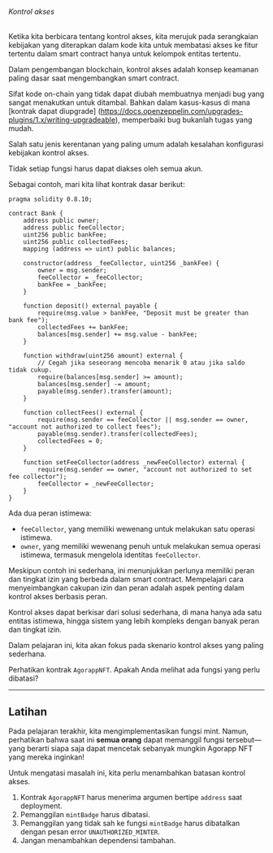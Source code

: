 ###### Kontrol akses

Ketika kita berbicara tentang kontrol akses, kita merujuk pada serangkaian kebijakan yang diterapkan dalam kode kita untuk membatasi akses ke fitur tertentu dalam smart contract hanya untuk kelompok entitas tertentu.

Dalam pengembangan blockchain, kontrol akses adalah konsep keamanan paling dasar saat mengembangkan smart contract.

Sifat kode on-chain yang tidak dapat diubah membuatnya menjadi bug yang sangat menakutkan untuk ditambal. Bahkan dalam kasus-kasus di mana [kontrak dapat diupgrade] (https://docs.openzeppelin.com/upgrades-plugins/1.x/writing-upgradeable), memperbaiki bug bukanlah tugas yang mudah.

Salah satu jenis kerentanan yang paling umum adalah kesalahan konfigurasi kebijakan kontrol akses.

Tidak setiap fungsi harus dapat diakses oleh semua akun.

Sebagai contoh, mari kita lihat kontrak dasar berikut:

```sol
pragma solidity 0.8.10;

contract Bank {
    address public owner;
    address public feeCollector;
    uint256 public bankFee;
    uint256 public collectedFees;
    mapping (address => uint) public balances;

    constructor(address _feeCollector, uint256 _bankFee) {
        owner = msg.sender;
        feeCollector = _feeCollector;
        bankFee = _bankFee;
    }

    function deposit() external payable {
        require(msg.value > bankFee, "Deposit must be greater than bank fee");
        collectedFees += bankFee;
        balances[msg.sender] += msg.value - bankFee;
    }

    function withdraw(uint256 amount) external {
        // Cegah jika seseorang mencoba menarik 0 atau jika saldo tidak cukup.
        require(balances[msg.sender] >= amount);
        balances[msg.sender] -= amount;
        payable(msg.sender).transfer(amount);
    }

    function collectFees() external {
        require(msg.sender == feeCollector || msg.sender == owner, "account not authorized to collect fees");
        payable(msg.sender).transfer(collectedFees);
        collectedFees = 0;
    }

    function setFeeCollector(address _newFeeCollector) external {
        require(msg.sender == owner, "account not authorized to set fee collector");
        feeCollector = _newFeeCollector;
    }
}
```

Ada dua peran istimewa:

- `feeCollector`, yang memiliki wewenang untuk melakukan satu operasi istimewa.
- `owner`, yang memiliki wewenang penuh untuk melakukan semua operasi istimewa, termasuk mengelola identitas `feeCollector`.

Meskipun contoh ini sederhana, ini menunjukkan perlunya memiliki peran dan tingkat izin yang berbeda dalam smart contract. Mempelajari cara menyeimbangkan cakupan izin dan peran adalah aspek penting dalam kontrol akses berbasis peran.

Kontrol akses dapat berkisar dari solusi sederhana, di mana hanya ada satu entitas istimewa, hingga sistem yang lebih kompleks dengan banyak peran dan tingkat izin.

Dalam pelajaran ini, kita akan fokus pada skenario kontrol akses yang paling sederhana.

Perhatikan kontrak `AgorappNFT`. Apakah Anda melihat ada fungsi yang perlu dibatasi?

---

## **Latihan**

Pada pelajaran terakhir, kita mengimplementasikan fungsi mint. Namun, perhatikan bahwa saat ini **semua orang** dapat memanggil fungsi tersebut—yang berarti siapa saja dapat mencetak sebanyak mungkin Agorapp NFT yang mereka inginkan!

Untuk mengatasi masalah ini, kita perlu menambahkan batasan kontrol akses.

1. Kontrak `AgorappNFT` harus menerima argumen bertipe `address` saat deployment.
2. Pemanggilan `mintBadge` harus dibatasi.
3. Pemanggilan yang tidak sah ke fungsi `mintBadge` harus dibatalkan dengan pesan error `UNAUTHORIZED_MINTER`.
4. Jangan menambahkan dependensi tambahan.
